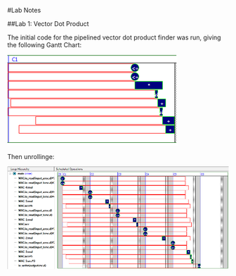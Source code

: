#Lab Notes

##Lab 1: Vector Dot Product

The initial code for the pipelined vector dot product finder was run, giving the following Gantt Chart:

![Image of First Gantt Chart](https://github.com/OPup/COGiX/blob/master/Lab%20Notes/screenshots/Lab_1_Gant_1.png)

Then unrollinge:

![Image of First Gantt Chart](https://github.com/OPup/COGiX/blob/master/Lab%20Notes/screenshots/Lab_1_Gant_2.png)

